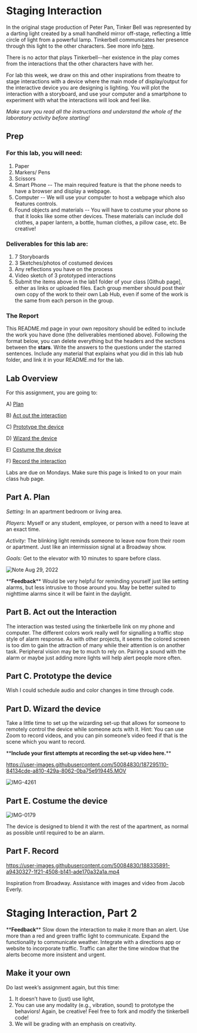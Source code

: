 

# Staging Interaction

In the original stage production of Peter Pan, Tinker Bell was represented by a darting light created by a small handheld mirror off-stage, reflecting a little circle of light from a powerful lamp. Tinkerbell communicates her presence through this light to the other characters. See more info [here](https://en.wikipedia.org/wiki/Tinker_Bell). 

There is no actor that plays Tinkerbell--her existence in the play comes from the interactions that the other characters have with her.

For lab this week, we draw on this and other inspirations from theatre to stage interactions with a device where the main mode of display/output for the interactive device you are designing is lighting. You will plot the interaction with a storyboard, and use your computer and a smartphone to experiment with what the interactions will look and feel like. 

_Make sure you read all the instructions and understand the whole of the laboratory activity before starting!_

## Prep

### For this lab, you will need:
1. Paper
2. Markers/ Pens
3. Scissors
4. Smart Phone -- The main required feature is that the phone needs to have a browser and display a webpage.
5. Computer -- We will use your computer to host a webpage which also features controls.
6. Found objects and materials -- You will have to costume your phone so that it looks like some other devices. These materials can include doll clothes, a paper lantern, a bottle, human clothes, a pillow case, etc. Be creative!

### Deliverables for this lab are: 
1. 7 Storyboards
1. 3 Sketches/photos of costumed devices
1. Any reflections you have on the process
1. Video sketch of 3 prototyped interactions
1. Submit the items above in the lab1 folder of your class [Github page], either as links or uploaded files. Each group member should post their own copy of the work to their own Lab Hub, even if some of the work is the same from each person in the group.

### The Report
This README.md page in your own repository should be edited to include the work you have done (the deliverables mentioned above). Following the format below, you can delete everything but the headers and the sections between the **stars**. Write the answers to the questions under the starred sentences. Include any material that explains what you did in this lab hub folder, and link it in your README.md for the lab.

## Lab Overview
For this assignment, you are going to:

A) [Plan](#part-a-plan) 

B) [Act out the interaction](#part-b-act-out-the-interaction) 

C) [Prototype the device](#part-c-prototype-the-device)

D) [Wizard the device](#part-d-wizard-the-device) 

E) [Costume the device](#part-e-costume-the-device)

F) [Record the interaction](#part-f-record)

Labs are due on Mondays. Make sure this page is linked to on your main class hub page.

## Part A. Plan 

_Setting:_ In an apartment bedroom or living area.

_Players:_ Myself or any student, employee, or person with a need to leave at an exact time. 

_Activity:_ The blinking light reminds someone to leave now from their room or apartment. Just like an intermission signal at a Broadway show. 

_Goals:_ Get to the elevator with 10 minutes to spare before class.

![Note Aug 29, 2022](https://user-images.githubusercontent.com/50084830/187303418-62b822c8-10af-45ea-ad1b-056125fc1a9e.jpg)

\*\***Feedback**\*\*
Would be very helpful for reminding yourself just like setting alarms, but less intrusive to those around you. May be better suited to nighttime alarms since it will be faint in the daylight.

## Part B. Act out the Interaction

The interaction was tested using the tinkerbelle link on my phone and computer. The different colors work really well for signalling a traffic stop style of alarm response. As with other projects, it seems the colored screen is too dim to gain the attraction of many while their attention is on another task. Peripheral vision may be to much to rely on. Pairing a sound with the alarm or maybe just adding more lights will help alert people more often.

## Part C. Prototype the device

Wish I could schedule audio and color changes in time through code. 

## Part D. Wizard the device
Take a little time to set up the wizarding set-up that allows for someone to remotely control the device while someone acts with it. Hint: You can use Zoom to record videos, and you can pin someone’s video feed if that is the scene which you want to record. 

\*\***Include your first attempts at recording the set-up video here.**\*\*

https://user-images.githubusercontent.com/50084830/187295110-84134cde-a810-429a-8062-0ba75e919445.MOV

![IMG-4261](https://user-images.githubusercontent.com/50084830/187297588-08091208-e2e1-4258-b4e5-a5312bc0cba7.jpg)

## Part E. Costume the device

![IMG-0179](https://user-images.githubusercontent.com/50084830/187299462-d953f318-2f97-402a-a554-88840b943226.JPG)

The device is designed to blend it with the rest of the apartment, as normal as possible until required to be an alarm.

## Part F. Record

https://user-images.githubusercontent.com/50084830/188335891-a9430327-1f21-4508-b141-ade170a32a1a.mp4

Inspiration from Broadway. Assistance with images and video from Jacob Everly. 

# Staging Interaction, Part 2

\*\***Feedback**\*\* 
Slow down the interaction to make it more than an alert. Use more than a red and green traffic light to communicate. Expand the functionality to communicate weather. Integrate with a directions app or website to incorporate traffic. Traffic can alter the time window that the alerts become more insistent and urgent. 

## Make it your own

Do last week’s assignment again, but this time: 
1) It doesn’t have to (just) use light, 
2) You can use any modality (e.g., vibration, sound) to prototype the behaviors! Again, be creative! Feel free to fork and modify the tinkerbell code! 
3) We will be grading with an emphasis on creativity. 


